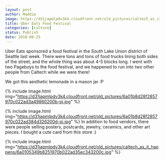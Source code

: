```yaml
---
layout: post
author: Maddie
image: https://d31japmlpdv3k4.cloudfront.net/old_pictures/caltech_as_it_happens/6a0105349b8251970b022ad35ec33f200c.jpg
title: Uber Eats Food Festival
categories: [culture]
status: Publish
date: 2018-08-25
---
```


Uber Eats sponsored a food festival in the South Lake Union district of Seattle last week. There were tons and tons of food trucks lining both sides of the street, and the whole thing was about 4-5 blocks long. I went with two Pageboys to the food festival, and we happened to run into two other people from Caltech while we were there!

We got this aesthetic lemonade in a mason jar :P


{% include image.html img="https://d31japmlpdv3k4.cloudfront.net/old_pictures/6a01b8d28f2857970c022ad3a49860200b-pi.jpg" %}

{% include image.html img="https://d31japmlpdv3k4.cloudfront.net/old_pictures/6a01b8d28f2857970c022ad384d326200d-pi.jpg" %}
In addition to food vendors, there were people selling posters, postcards, jewelry, ceramics, and other art pieces. I bought a cute card from this store :)


{% include image.html img="https://d31japmlpdv3k4.cloudfront.net/old_pictures/caltech_as_it_happens/6a0105349b8251970b022ad35ec343200c.jpg" %}
